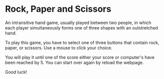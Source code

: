 # Rock, Paper and Scissors

An intransitive hand game, usually played between two people, in which each player simultaneously forms one of three shapes with an outstretched hand.

To play this game, you have to select one of three buttons that contain rock, paper, or scissors. Use a mouse to click your choice.

You will play it until one of the score either your score or computer's have been reached by 5. You can start over again by reload the webpage.

Good luck!